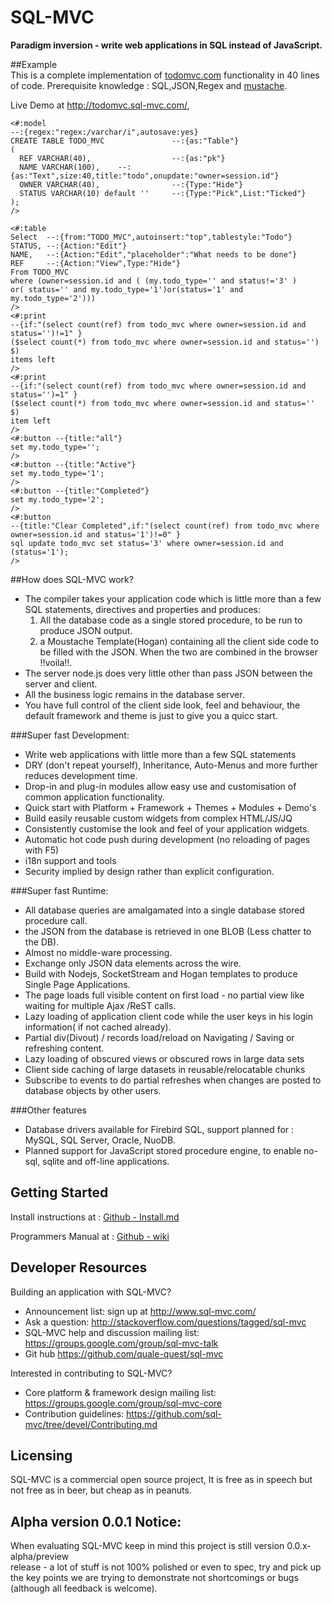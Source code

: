 # SQL-MVC

**Paradigm inversion - write web applications in SQL instead of JavaScript.**

##Example	
This is a complete implementation of [todomvc.com](http://todomvc.com) functionality in 40 lines of code.
Prerequisite knowledge : SQL,JSON,Regex and [mustache](https://mustache.github.io/mustache.5.html).

Live Demo at http://todomvc.sql-mvc.com/, 

```
<#:model
--:{regex:"regex:/varchar/i",autosave:yes}
CREATE TABLE TODO_MVC				--:{as:"Table"} 
(
  REF VARCHAR(40),					--:{as:"pk"}
  NAME VARCHAR(100),	--:{as:"Text",size:40,title:"todo",onupdate:"owner=session.id"}  
  OWNER VARCHAR(40),				--:{Type:"Hide"}
  STATUS VARCHAR(10) default ''		--:{Type:"Pick",List:"Ticked"}  
);
/>

<#:table
Select  --:{from:"TODO_MVC",autoinsert:"top",tablestyle:"Todo"}
STATUS, --:{Action:"Edit"}
NAME,   --:{Action:"Edit","placeholder":"What needs to be done"}
REF	    --:{Action:"View",Type:"Hide"}
From TODO_MVC 
where (owner=session.id and ( (my.todo_type='' and status!='3' ) 
or( status='' and my.todo_type='1')or(status='1' and my.todo_type='2')))
/>
<#:print 
--{if:"(select count(ref) from todo_mvc where owner=session.id and status='')!=1" }
($select count(*) from todo_mvc where owner=session.id and status='') $)
items left
/>
<#:print 
--{if:"(select count(ref) from todo_mvc where owner=session.id and status='')=1" }
($select count(*) from todo_mvc where owner=session.id and status='' $)
item left
/>
<#:button --{title:"all"}
set my.todo_type='';
/>
<#:button --{title:"Active"}
set my.todo_type='1';
/>
<#:button --{title:"Completed"}
set my.todo_type='2';
/>
<#:button
--{title:"Clear Completed",if:"(select count(ref) from todo_mvc where owner=session.id and status='1')!=0" }
sql update todo_mvc set status='3' where owner=session.id and (status='1');
/>
```

##How does SQL-MVC work?
* The compiler takes your application code which is little more 
than a few SQL statements, directives and properties and produces:
  1. All the database code as a single stored procedure, to be run to produce JSON output.
  2. a Moustache Template(Hogan) containing all the client side code to be filled with the JSON.
When the two are combined in the browser !!voila!!.
* The server node.js does very little other than pass JSON between the server and client.
* All the business logic remains in the database server.
* You have full control of the client side look, feel and behaviour, the 
default framework and theme is just to give you a quicc start.

###Super fast Development:	
* Write web applications with little more than a few SQL statements
* DRY (don't repeat yourself), Inheritance, Auto-Menus and more further reduces development time.
* Drop-in and plug-in modules allow easy use and customisation of common application functionality.
* Quick start with Platform + Framework + Themes + Modules + Demo's 
* Build easily reusable custom widgets from complex HTML/JS/JQ
* Consistently customise the look and feel of your application widgets.	
* Automatic hot code push during development (no reloading of pages with F5)
* i18n support and tools
* Security implied by design rather than explicit configuration.

###Super fast Runtime:
* All database queries are amalgamated into a single database stored procedure call. 
* the JSON from the database is retrieved in one BLOB (Less chatter to the DB).
* Almost no middle-ware processing.	
* Exchange only JSON data elements across the wire.	
* Build with Nodejs, SocketStream and Hogan templates to produce Single Page Applications.	
* The page loads full visible content on first load - no partial view like waiting for multiple Ajax /ReST calls.
* Lazy loading of application client code while the user keys in his login information( if not cached already).
* Partial div(Divout) / records load/reload  on Navigating / Saving or refreshing content.
* Lazy loading of obscured views or obscured rows in large data sets
* Client side caching of large datasets in reusable/relocatable chunks
* Subscribe to events to do partial refreshes when changes are posted to database objects by other users.

###Other features
* Database drivers available for Firebird SQL, support planned for : MySQL, SQL Server, Oracle, NuoDB.
* Planned support for JavaScript stored procedure engine, to enable no-sql, sqlite and off-line applications.


## Getting Started
Install instructions at : [Github - Install.md](https://github.com/quale-quest/sql-mvc/blob/master/Install.md)

Programmers Manual at : [Github - wiki](https://github.com/quale-quest/sql-mvc/wiki)

## Developer Resources

Building an application with SQL-MVC?

* Announcement list: sign up at http://www.sql-mvc.com/
* Ask a question: http://stackoverflow.com/questions/tagged/sql-mvc
* SQL-MVC help and discussion mailing list: https://groups.google.com/group/sql-mvc-talk
* Git hub https://github.com/quale-quest/sql-mvc

Interested in contributing to SQL-MVC?

* Core platform & framework design mailing list: https://groups.google.com/group/sql-mvc-core
* Contribution guidelines: https://github.com/sql-mvc/tree/devel/Contributing.md


## Licensing
SQL-MVC is a commercial open source project, It is free as in speech
but not free as in beer, but cheap as in peanuts.

	
## Alpha version 0.0.1 Notice: 
When evaluating SQL-MVC keep in mind this project is still version 0.0.x- alpha/preview  
release - a lot of stuff is not 100% polished or even to spec,
try and pick up the key points we are trying to demonstrate not shortcomings or bugs
 (although all feedback is welcome).
 
